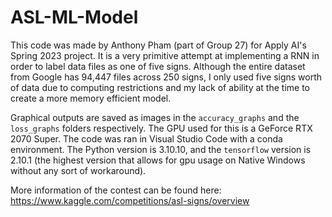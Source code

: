 # ASL-ML-Model
This code was made by Anthony Pham (part of Group 27) for Apply AI's Spring 2023 project. It is a very primitive attempt at implementing a RNN in order to label data files as one of five signs. Although the entire dataset from Google has 94,447 files across 250 signs, I only used five signs worth of data due to computing restrictions and my lack of ability at the time to create a more memory efficient model.

Graphical outputs are saved as images in the `accuracy_graphs` and the `loss_graphs` folders respectively. The GPU used for this is a GeForce RTX 2070 Super. The code was ran in Visual Studio Code with a conda environment. The Python version is 3.10.10, and the `tensorflow` version is 2.10.1 (the highest version that allows for gpu usage on Native Windows without any sort of workaround). 

More information of the contest can be found here: https://www.kaggle.com/competitions/asl-signs/overview


